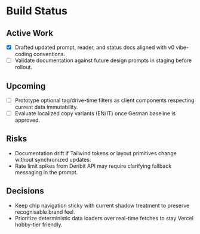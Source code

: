 # Build Status

## Active Work
- [x] Drafted updated prompt, reader, and status docs aligned with v0 vibe-coding conventions.
- [ ] Validate documentation against future design prompts in staging before rollout.

## Upcoming
- [ ] Prototype optional tag/drive-time filters as client components respecting current data immutability.
- [ ] Evaluate localized copy variants (EN/IT) once German baseline is approved.

## Risks
- Documentation drift if Tailwind tokens or layout primitives change without synchronized updates.
- Rate limit spikes from Deribit API may require clarifying fallback messaging in the prompt.

## Decisions
- Keep chip navigation sticky with current shadow treatment to preserve recognisable brand feel.
- Prioritize deterministic data loaders over real-time fetches to stay Vercel hobby-tier friendly.
